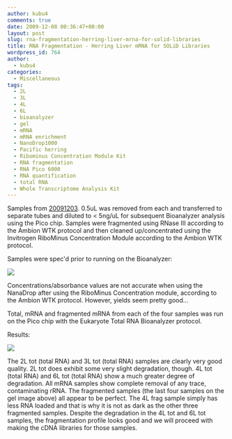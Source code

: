 ```yaml
---
author: kubu4
comments: true
date: 2009-12-08 00:36:47+00:00
layout: post
slug: rna-fragmentation-herring-liver-mrna-for-solid-libraries
title: RNA Fragmentation - Herring Liver mRNA for SOLiD Libraries
wordpress_id: 764
author:
  - kubu4
categories:
  - Miscellaneous
tags:
  - 2L
  - 3L
  - 4L
  - 6L
  - bioanalyzer
  - gel
  - mRNA
  - mRNA enrichment
  - NanoDrop1000
  - Pacific herring
  - Ribominus Concentration Module Kit
  - RNA fragmentation
  - RNA Pico 6000
  - RNA quantification
  - total RNA
  - Whole Transcriptome Analysis Kit
---
```


Samples from [20091203](/Sam%27s+Working+Notebook+Nov-Dec+2009#sjw20091203). 0.5uL was removed from each and transferred to separate tubes and diluted to < 5ng/uL for subsequent Bioanalyzer analysis using the Pico chip. Samples were fragmented using RNase III according to the Ambion WTK protocol and then cleaned up/concentrated using the Invitrogen RiboMinus Concentration Module according to the Ambion WTK protocol.

Samples were spec'd prior to running on the Bioanalyzer:

![](http://eagle.fish.washington.edu/Arabidopsis/RNA%20Spec%20Readings/20091207%20mRNA%20fragmented%20SJW.jpg)

Concentrations/absorbance values are not accurate when using the NanaDrop after using the RiboMinus Concentration module, according to the Ambion WTK protocol. However, yields seem pretty good...

Total, mRNA and fragmented mRNA from each of the four samples was run on the Pico chip with the Eukaryote Total RNA Bioanalyzer protocol.

Results:

![](http://eagle.fish.washington.edu/Arabidopsis/Bioanalyzer%20Data/20091207%20bioanalyzer%20gel.jpg)

The 2L tot (total RNA) and 3L tot (total RNA) samples are clearly very good quality. 2L tot does exhibit some very slight degradation, though. 4L tot (total RNA) and 6L tot (total RNA) show a much greater degree of degradation. All mRNA samples show complete removal of any trace, contaminating rRNA. The fragmented samples (the last four samples on the gel image above) all appear to be perfect. The 4L frag sample simply has less RNA loaded and that is why it is not as dark as the other three fragmented samples. Despite the degradation in the 4L tot and 6L tot samples, the fragmentation profile looks good and we will proceed with making the cDNA libraries for those samples.
